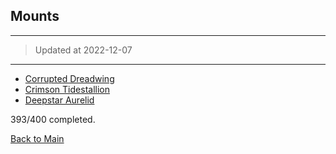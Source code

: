 ## Mounts

---

>   Updated at 2022-12-07

---

-   [Corrupted Dreadwing](https://david-dhc.github.io/World-of-Warcraft/Mounts/CorruptedDreadwing.html)
-   [Crimson Tidestallion](https://david-dhc.github.io/World-of-Warcraft/Mounts/CrimsonTidestallion.html)
-   [Deepstar Aurelid](https://david-dhc.github.io/World-of-Warcraft/Mounts/DeepstarAurelid.html)

393/400 completed.

[Back to Main](https://david-dhc.github.io/World-of-Warcraft)

